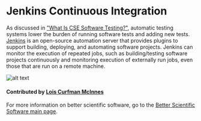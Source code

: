 # Jenkins Continuous Integration

As discussed in ["What Is CSE Software Testing?"](WhatIsCseSwTesting.md), automatic testing systems lower the burden of running software tests and adding new tests.  [Jenkins](https://jenkins.io/ "Jenkins Homepage") is an open-source automation server that provides plugins to support building, deploying, and automating software projects. Jenkins can monitor the execution of repeated jobs, such as building/testing software projects continuously and monitoring execution of externally run jobs, even those that are run on a remote machine.

![alt text](https://jenkins.io/images/226px-Jenkins_logo.svg.png "Jenkins Logo")

#### Contributed by [Lois Curfman McInnes](http://press3.mcs.anl.gov/curfman/ "Lois Curfman McInnes Homepage")

For more information on better scientific software, go to the [Better Scientific Software main page](http://betterscientificsoftware.info).

<!---
Publish: yes
Categories: reliability, development
Topics: testing, continuous integration testing, development tools
Tags: tool
Level: 2
Prerequisites: defaults
Aggregate: none
--->
